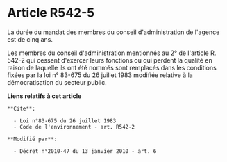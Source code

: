# Article R542-5

La durée du mandat des membres du conseil d'administration de l'agence est de cinq ans. 

Les membres du conseil d'administration mentionnés au 2° de l'article R. 542-2 qui cessent d'exercer leurs fonctions ou qui
perdent la qualité en raison de laquelle ils ont été nommés sont remplacés dans les conditions fixées par la loi n° 83-675 du
26 juillet 1983 modifiée relative à la démocratisation du secteur public.

**Liens relatifs à cet article**

	**Cite**:

	  - Loi n°83-675 du 26 juillet 1983
	  - Code de l'environnement - art. R542-2

	**Modifié par**:

	  - Décret n°2010-47 du 13 janvier 2010 - art. 6
